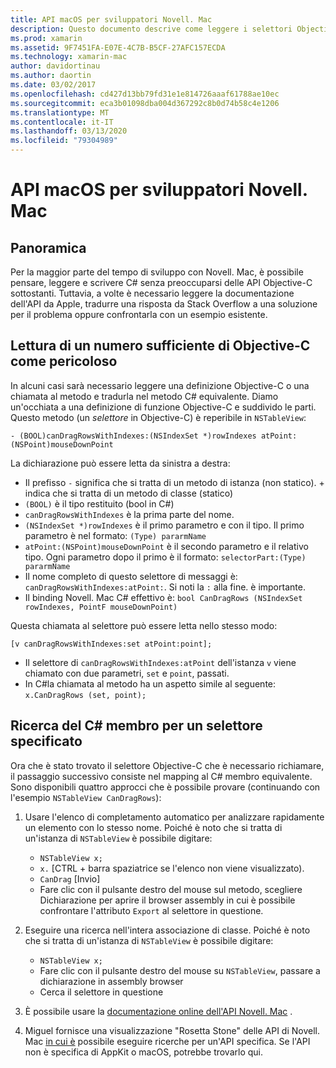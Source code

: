 ```yaml
---
title: API macOS per sviluppatori Novell. Mac
description: Questo documento descrive come leggere i selettori Objective-C e come trovare i metodi C# corrispondenti in un'app Novell. Mac.
ms.prod: xamarin
ms.assetid: 9F7451FA-E07E-4C7B-B5CF-27AFC157ECDA
ms.technology: xamarin-mac
author: davidortinau
ms.author: daortin
ms.date: 03/02/2017
ms.openlocfilehash: cd427d13bb79fd31e1e814726aaaf61788ae10ec
ms.sourcegitcommit: eca3b01098dba004d367292c8b0d74b58c4e1206
ms.translationtype: MT
ms.contentlocale: it-IT
ms.lasthandoff: 03/13/2020
ms.locfileid: "79304989"
---
```

# <a name="macos-apis-for-xamarinmac-developers"></a>API macOS per sviluppatori Novell. Mac

## <a name="overview"></a>Panoramica

Per la maggior parte del tempo di sviluppo con Novell. Mac, è possibile pensare, leggere e scrivere C# senza preoccuparsi delle API Objective-C sottostanti. Tuttavia, a volte è necessario leggere la documentazione dell'API da Apple, tradurre una risposta da Stack Overflow a una soluzione per il problema oppure confrontarla con un esempio esistente.

## <a name="reading-enough-objective-c-to-be-dangerous"></a>Lettura di un numero sufficiente di Objective-C come pericoloso

In alcuni casi sarà necessario leggere una definizione Objective-C o una chiamata al metodo e tradurla nel metodo C# equivalente. Diamo un'occhiata a una definizione di funzione Objective-C e suddivido le parti. Questo metodo (un *selettore* in Objective-C) è reperibile in `NSTableView`:

```objc
- (BOOL)canDragRowsWithIndexes:(NSIndexSet *)rowIndexes atPoint:(NSPoint)mouseDownPoint
```

La dichiarazione può essere letta da sinistra a destra:

- Il prefisso `-` significa che si tratta di un metodo di istanza (non statico). + indica che si tratta di un metodo di classe (statico)
- `(BOOL)` è il tipo restituito (bool in C#)
- `canDragRowsWithIndexes` è la prima parte del nome.
- `(NSIndexSet *)rowIndexes` è il primo parametro e con il tipo. Il primo parametro è nel formato: `(Type) pararmName`
- `atPoint:(NSPoint)mouseDownPoint` è il secondo parametro e il relativo tipo. Ogni parametro dopo il primo è il formato: `selectorPart:(Type) pararmName`
- Il nome completo di questo selettore di messaggi è: `canDragRowsWithIndexes:atPoint:`. Si noti la `:` alla fine. è importante.
- Il binding Novell. Mac C# effettivo è: `bool CanDragRows (NSIndexSet rowIndexes, PointF mouseDownPoint)`

Questa chiamata al selettore può essere letta nello stesso modo:

```objc
[v canDragRowsWithIndexes:set atPoint:point];
```

- Il selettore di `canDragRowsWithIndexes:atPoint` dell'istanza `v` viene chiamato con due parametri, `set` e `point`, passati.
- In C#la chiamata al metodo ha un aspetto simile al seguente: `x.CanDragRows (set, point);`

<a name="finding_selector" />

## <a name="finding-the-c-member-for-a-given-selector"></a>Ricerca del C# membro per un selettore specificato

Ora che è stato trovato il selettore Objective-C che è necessario richiamare, il passaggio successivo consiste nel mapping al C# membro equivalente. Sono disponibili quattro approcci che è possibile provare (continuando con l'esempio `NSTableView CanDragRows`):

1. Usare l'elenco di completamento automatico per analizzare rapidamente un elemento con lo stesso nome. Poiché è noto che si tratta di un'istanza di `NSTableView` è possibile digitare:

    - `NSTableView x;`
    - `x.` [CTRL + barra spaziatrice se l'elenco non viene visualizzato).
    - `CanDrag` [Invio]
    - Fare clic con il pulsante destro del mouse sul metodo, scegliere Dichiarazione per aprire il browser assembly in cui è possibile confrontare l'attributo `Export` al selettore in questione.

2. Eseguire una ricerca nell'intera associazione di classe. Poiché è noto che si tratta di un'istanza di `NSTableView` è possibile digitare:

    - `NSTableView x;`
    - Fare clic con il pulsante destro del mouse su `NSTableView`, passare a dichiarazione in assembly browser
    - Cerca il selettore in questione

3. È possibile usare la [documentazione online dell'API Novell. Mac](https://docs.microsoft.com/dotnet/api/?view=xamarinmac-3.0) .

4. Miguel fornisce una visualizzazione "Rosetta Stone" delle API di Novell. Mac [in cui è](https://tirania.org/tmp/rosetta.html) possibile eseguire ricerche per un'API specifica. Se l'API non è specifica di AppKit o macOS, potrebbe trovarlo qui.

<!--
Note: In some cases, the assembly browser can hit a bug where it will open but not jump to the right definition. Keep that tab open, switch back to your source code and try again.
Note: The assembly browser tricks currently only works with Xamarin.Mac Classic. This will be fixed in a future version.
-->
